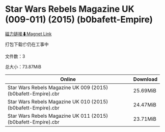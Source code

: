 # Star Wars Rebels Magazine UK (009-011) (2015) (b0bafett-Empire)

[磁力链接⬇Magnet Link](magnet:?xt=urn:btih:cf84c5f4b4eabb79999126dda29725eb2d23814d&dn=Star%20Wars%20Rebels%20Magazine%20UK%20%28009-011%29%20%282015%29%20%28b0bafett-Empire%29)

打包下载📦仍在工事中

文件数：3

总大小：73.87MiB

Online | Download
--- | ---
Star Wars Rebels Magazine UK 009 (2015) (b0bafett-Empire).cbr | 25.69MiB
Star Wars Rebels Magazine UK 010 (2015) (b0bafett-Empire).cbr | 24.47MiB
Star Wars Rebels Magazine UK 011 (2015) (b0bafett-Empire).cbr | 23.71MiB